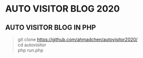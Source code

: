 # AUTO VISITOR BLOG 2020
## AUTO VISITOR BLOG IN PHP

> git clone https://github.com/ahmadchen/autovisitor2020/ <br>
> cd autovisitor <br>
> php run.php

